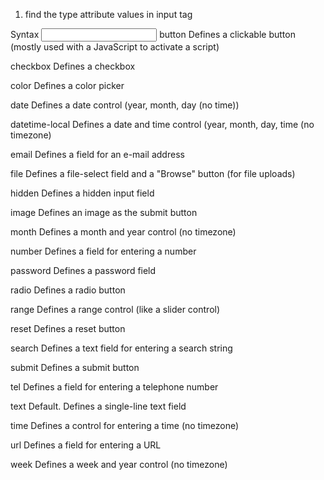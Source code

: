 1.  find the type attribute values in input tag

Syntax
<input type="value">
button
Defines a clickable button (mostly used with a JavaScript to activate a script)

checkbox
Defines a checkbox

color
Defines a color picker

date
Defines a date control (year, month, day (no time))

datetime-local
Defines a date and time control (year, month, day, time (no timezone)

email
Defines a field for an e-mail address

file
Defines a file-select field and a "Browse" button (for file uploads)

hidden
Defines a hidden input field

image
Defines an image as the submit button

month
Defines a month and year control (no timezone)

number
Defines a field for entering a number

password
Defines a password field

radio
Defines a radio button

range
Defines a range control (like a slider control)

reset
Defines a reset button

search
Defines a text field for entering a search string

submit
Defines a submit button

tel
Defines a field for entering a telephone number

text
Default. Defines a single-line text field

time
Defines a control for entering a time (no timezone)

url
Defines a field for entering a URL

week
Defines a week and year control (no timezone)

